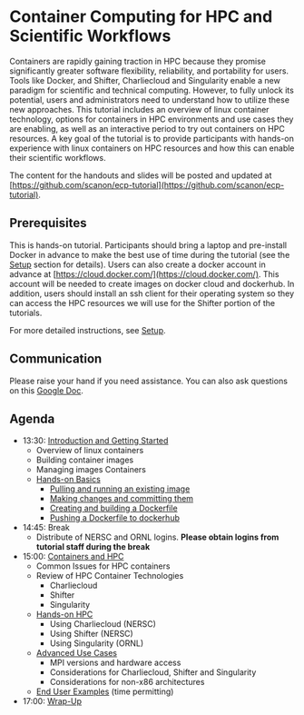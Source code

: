 # Container Computing for HPC and Scientific Workflows

Containers are rapidly gaining traction in HPC because they promise significantly greater software flexibility, reliability, and portability for users. Tools like Docker, and Shifter, Charliecloud and Singularity enable a new paradigm for scientific and technical computing. However, to fully unlock its potential, users and administrators need to understand how to utilize these new approaches.  This tutorial includes an overview of linux container technology, options for containers in HPC environments and use cases they are enabling, as well as an interactive period to try out containers on HPC resources. A key goal of the tutorial is to provide participants with hands-on experience with linux containers on HPC resources and how this can enable their scientific workflows.

The content for the handouts and slides will be posted and updated at [https://github.com/scanon/ecp-tutorial](https://github.com/scanon/ecp-tutorial).

## Prerequisites

This is hands-on tutorial. Participants should bring a laptop and pre-install Docker in advance to make the best use of time during the tutorial (see the [Setup](setup.md) section for details). Users can also create a docker account in advance at [https://cloud.docker.com/](https://cloud.docker.com/). This account will be needed to create images on docker cloud and dockerhub. In addition, users should install an ssh client for their operating system so they can access the HPC resources we will use for the Shifter portion of the tutorials.

For more detailed instructions, see [Setup](setup.md).

## Communication
Please raise your hand if you need assistance. You can also ask questions on this [Google Doc](https://docs.google.com/document/d/18N_yE7D7hAvrbpuhfhnjc1M-Eok6nE9d4IxrHeuqMgo/edit?usp=sharing).

## Agenda

- 13:30: [Introduction and Getting Started](00-intro.md)
    - Overview of linux containers
    - Building container images
    - Managing images Containers
    - [Hands-on Basics](01-hands-on.md)
      - [Pulling and running an existing image](01-hands-on.md#pulling-and-running-an-existing-image)
      - [Making changes and committing them](01-hands-on.md#making-changes-and-committing-them)
      - [Creating and building a Dockerfile](01-hands-on.md#creating-and-building-a-dockerfile)
      - [Pushing a Dockerfile to dockerhub](01-hands-on.md#pushing-a-dockerfile-to-dockerhub)
- 14:45: Break
    - Distribute of NERSC and ORNL logins. **Please obtain logins from tutorial staff during the break**
- 15:00: [Containers and HPC](02-hpc.md)
    - Common Issues for HPC containers
    - Review of HPC Container Technologies
      - Charliecloud
      - Shifter
      - Singularity
    - [Hands-on HPC](03-hands-on.md)
      - Using Charliecloud (NERSC)
      - Using Shifter (NERSC)
      - Using Singularity (ORNL)
    - [Advanced Use Cases](04-advanced.md)
      - MPI versions and hardware access
      - Considerations for Charliecloud, Shifter and Singularity
      - Considerations for non-x86 architectures
    - [End User Examples](05-use-cases.md) (time permitting)
- 17:00: [Wrap-Up](06-wrap-up.md)
